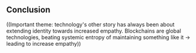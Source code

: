 ## Conclusion

((Important theme: technology's other story has always been about extending identity towards increased empathy. Blockchains are global technologies, beating systemic entropy of maintaining something like it -> leading to increase empathy))
